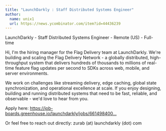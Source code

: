 ```yaml
---
title: "LaunchDarkly : Staff Distributed Systems Engineer"
author:
  name: unix1
  url: https://news.ycombinator.com/item?id=44436239
---
```

LaunchDarkly - Staff Distributed Systems Engineer - Remote (US) - Full-time

Hi, I&#x27;m the hiring manager for the Flag Delivery team at LaunchDarkly. We&#x27;re building and scaling the Flag Delivery Network - a globally distributed, high-throughput system that delivers hundreds of thousands to millions of real-time feature flag updates per second to SDKs across web, mobile, and server environments.

We work on challenges like streaming delivery, edge caching, global state synchronization, and operational excellence at scale. If you enjoy designing, building and running distributed systems that need to be fast, reliable, and observable - we&#x27;d love to hear from you.

Apply here: <a href="https:&#x2F;&#x2F;job-boards.greenhouse.io&#x2F;launchdarkly&#x2F;jobs&#x2F;6614984003" rel="nofollow">https:&#x2F;&#x2F;job-boards.greenhouse.io&#x2F;launchdarkly&#x2F;jobs&#x2F;661498400...</a>

Or feel free to reach out directly: zurab (at) launchdarkly (dot) com
<JobApplication />
